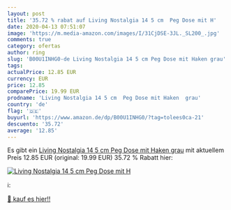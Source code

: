 ```yaml
---
layout: post
title: '35.72 % rabat auf Living Nostalgia 14 5 cm  Peg Dose mit H'
date: 2020-04-13 07:51:07
image: 'https://m.media-amazon.com/images/I/31CjDSE-3JL._SL200_.jpg'
comments: true
category: ofertas
author: ring
slug: 'B00U1INHG0-de Living Nostalgia 14 5 cm Peg Dose mit Haken grau'
tags: 
actualPrice: 12.85 EUR
currency: EUR
price: 12.85
comparePrice: 19.99 EUR
prodname: 'Living Nostalgia 14 5 cm  Peg Dose mit Haken  grau'
country: 'de'
flag: '🇩🇪'
buyurl: 'https://www.amazon.de/dp/B00U1INHG0/?tag=tolees0ca-21'
descuento: '35.72'
average: '12.85'
---
```


Es gibt ein [Living Nostalgia 14 5 cm  Peg Dose mit Haken  grau](https://www.amazon.de/dp/B00U1INHG0/?tag=tolees0ca-21) mit aktuellem Preis 12.85 EUR (original: 19.99 EUR) 35.72 % Rabatt hier:

[![Living Nostalgia 14 5 cm  Peg Dose mit H](https://m.media-amazon.com/images/I/31CjDSE-3JL._SL200_.jpg)](https://www.amazon.de/dp/B00U1INHG0/?tag=tolees0ca-21)

ℹ️:


[🛒 kauf es hier!!](https://www.amazon.de/dp/B00U1INHG0/?tag=tolees0ca-21)
